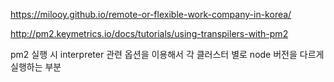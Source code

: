 https://milooy.github.io/remote-or-flexible-work-company-in-korea/

http://pm2.keymetrics.io/docs/tutorials/using-transpilers-with-pm2

pm2 실행 시 interpreter 관련 옵션을 이용해서 각 클러스터 별로 node 버전을 다르게 실행하는 부분 